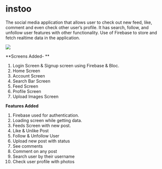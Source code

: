 # instoo

The social media application that allows user to check out new feed, like, comment and even check other user’s profile. It has search, follow, and unfollow user features with other functionality. Use of Firebase to store and fetch realtime data in the application.

![](https://github.com/Pratulpant01/Instoo-Social-Media-App/blob/master/Instoo%20authentication.gif)



**Screens Added- **

1. Login Screen & Signup screen using Firebase & Bloc.
2. Home Screen
3. Account Screen
4. Search Bar Screen
5. Feed Screen
6. Profile Screen
7. Upload Images Screen

**Features Added**
1. Firebase used for authentication.
2. Loading screen while getting data.
3. Feeds Screen with new post.
4. Like & Unlike Post
5. Follow & Unfollow User
6. Upload new post with status
7. See comments
8. Comment on any post
9. Search user by their username
10. Check user profile with photos

